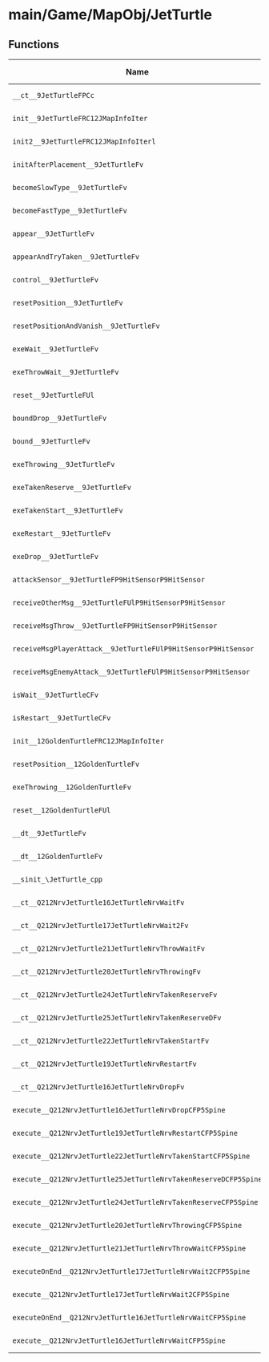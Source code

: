 # main/Game/MapObj/JetTurtle

## Functions

| Name | Address | Match % |
|------|---------|---------|
| `__ct__9JetTurtleFPCc` | `0x801EA864` | :x: (0.0%) |
| `init__9JetTurtleFRC12JMapInfoIter` | `0x801EA8A8` | :x: (0.0%) |
| `init2__9JetTurtleFRC12JMapInfoIterl` | `0x801EA8B0` | :x: (0.0%) |
| `initAfterPlacement__9JetTurtleFv` | `0x801EAC30` | :x: (0.0%) |
| `becomeSlowType__9JetTurtleFv` | `0x801EAC70` | :x: (0.0%) |
| `becomeFastType__9JetTurtleFv` | `0x801EACD0` | :x: (0.0%) |
| `appear__9JetTurtleFv` | `0x801EAD30` | :x: (0.0%) |
| `appearAndTryTaken__9JetTurtleFv` | `0x801EAE68` | :x: (0.0%) |
| `control__9JetTurtleFv` | `0x801EAEC8` | :x: (0.0%) |
| `resetPosition__9JetTurtleFv` | `0x801EAEEC` | :x: (0.0%) |
| `resetPositionAndVanish__9JetTurtleFv` | `0x801EAF88` | :x: (0.0%) |
| `exeWait__9JetTurtleFv` | `0x801EB040` | :x: (0.0%) |
| `exeThrowWait__9JetTurtleFv` | `0x801EB278` | :x: (0.0%) |
| `reset__9JetTurtleFUl` | `0x801EB398` | :x: (0.0%) |
| `boundDrop__9JetTurtleFv` | `0x801EB568` | :x: (0.0%) |
| `bound__9JetTurtleFv` | `0x801EB6C0` | :x: (0.0%) |
| `exeThrowing__9JetTurtleFv` | `0x801EB8BC` | :x: (0.0%) |
| `exeTakenReserve__9JetTurtleFv` | `0x801EBFA4` | :x: (0.0%) |
| `exeTakenStart__9JetTurtleFv` | `0x801EC120` | :x: (0.0%) |
| `exeRestart__9JetTurtleFv` | `0x801EC234` | :x: (0.0%) |
| `exeDrop__9JetTurtleFv` | `0x801EC3BC` | :x: (0.0%) |
| `attackSensor__9JetTurtleFP9HitSensorP9HitSensor` | `0x801EC4B0` | :x: (0.0%) |
| `receiveOtherMsg__9JetTurtleFUlP9HitSensorP9HitSensor` | `0x801EC69C` | :x: (0.0%) |
| `receiveMsgThrow__9JetTurtleFP9HitSensorP9HitSensor` | `0x801EC8E4` | :x: (0.0%) |
| `receiveMsgPlayerAttack__9JetTurtleFUlP9HitSensorP9HitSensor` | `0x801EC9F4` | :x: (0.0%) |
| `receiveMsgEnemyAttack__9JetTurtleFUlP9HitSensorP9HitSensor` | `0x801ECAF4` | :x: (0.0%) |
| `isWait__9JetTurtleCFv` | `0x801ECBA4` | :x: (0.0%) |
| `isRestart__9JetTurtleCFv` | `0x801ECC04` | :x: (0.0%) |
| `init__12GoldenTurtleFRC12JMapInfoIter` | `0x801ECC0C` | :x: (0.0%) |
| `resetPosition__12GoldenTurtleFv` | `0x801ECC64` | :x: (0.0%) |
| `exeThrowing__12GoldenTurtleFv` | `0x801ECCA8` | :x: (0.0%) |
| `reset__12GoldenTurtleFUl` | `0x801ECD18` | :x: (0.0%) |
| `__dt__9JetTurtleFv` | `0x801ECD5C` | :x: (0.0%) |
| `__dt__12GoldenTurtleFv` | `0x801ECDB8` | :x: (0.0%) |
| `__sinit_\JetTurtle_cpp` | `0x801ECE10` | :x: (0.0%) |
| `__ct__Q212NrvJetTurtle16JetTurtleNrvWaitFv` | `0x801ECE74` | :x: (0.0%) |
| `__ct__Q212NrvJetTurtle17JetTurtleNrvWait2Fv` | `0x801ECE84` | :x: (0.0%) |
| `__ct__Q212NrvJetTurtle21JetTurtleNrvThrowWaitFv` | `0x801ECE94` | :x: (0.0%) |
| `__ct__Q212NrvJetTurtle20JetTurtleNrvThrowingFv` | `0x801ECEA4` | :x: (0.0%) |
| `__ct__Q212NrvJetTurtle24JetTurtleNrvTakenReserveFv` | `0x801ECEB4` | :x: (0.0%) |
| `__ct__Q212NrvJetTurtle25JetTurtleNrvTakenReserveDFv` | `0x801ECEC4` | :x: (0.0%) |
| `__ct__Q212NrvJetTurtle22JetTurtleNrvTakenStartFv` | `0x801ECED4` | :x: (0.0%) |
| `__ct__Q212NrvJetTurtle19JetTurtleNrvRestartFv` | `0x801ECEE4` | :x: (0.0%) |
| `__ct__Q212NrvJetTurtle16JetTurtleNrvDropFv` | `0x801ECEF4` | :x: (0.0%) |
| `execute__Q212NrvJetTurtle16JetTurtleNrvDropCFP5Spine` | `0x801ECF04` | :x: (0.0%) |
| `execute__Q212NrvJetTurtle19JetTurtleNrvRestartCFP5Spine` | `0x801ECF0C` | :x: (0.0%) |
| `execute__Q212NrvJetTurtle22JetTurtleNrvTakenStartCFP5Spine` | `0x801ECF14` | :x: (0.0%) |
| `execute__Q212NrvJetTurtle25JetTurtleNrvTakenReserveDCFP5Spine` | `0x801ECF1C` | :x: (0.0%) |
| `execute__Q212NrvJetTurtle24JetTurtleNrvTakenReserveCFP5Spine` | `0x801ECF24` | :x: (0.0%) |
| `execute__Q212NrvJetTurtle20JetTurtleNrvThrowingCFP5Spine` | `0x801ECF2C` | :x: (0.0%) |
| `execute__Q212NrvJetTurtle21JetTurtleNrvThrowWaitCFP5Spine` | `0x801ECF40` | :x: (0.0%) |
| `executeOnEnd__Q212NrvJetTurtle17JetTurtleNrvWait2CFP5Spine` | `0x801ECF48` | :x: (0.0%) |
| `execute__Q212NrvJetTurtle17JetTurtleNrvWait2CFP5Spine` | `0x801ECF68` | :x: (0.0%) |
| `executeOnEnd__Q212NrvJetTurtle16JetTurtleNrvWaitCFP5Spine` | `0x801ECF70` | :x: (0.0%) |
| `execute__Q212NrvJetTurtle16JetTurtleNrvWaitCFP5Spine` | `0x801ECF90` | :x: (0.0%) |